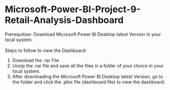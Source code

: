 # Microsoft-Power-BI-Project-9-Retail-Analysis-Dashboard

Prerequitise- Download Microsoft Power BI Desktop latest Version in your local system.                                                                                                                                                                                                                                                                                 
</br>
Steps to follow to view the Dashboard:
1) Download the .rar File
2) Unzip the .rar file and save all the files in a folder of your choice in your local system.
3) After downloading the Microsoft Power BI Desktop latest Version, go to the folder and click the .pbix file (dashboard file) to view the dashboard.
